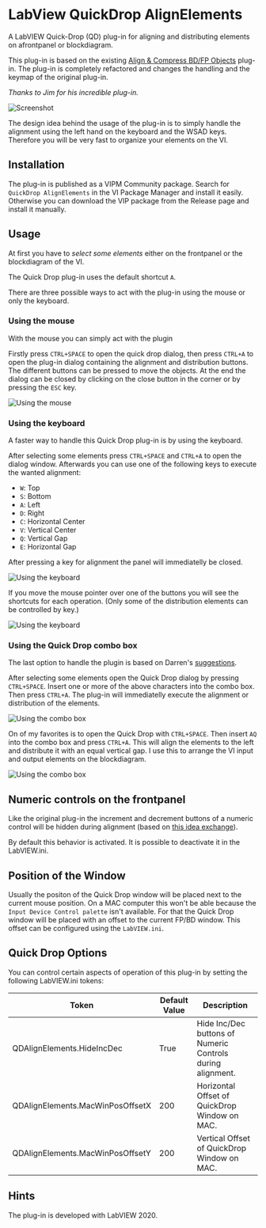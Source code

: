 # LabView QuickDrop AlignElements

A LabVIEW Quick-Drop (QD) plug-in for aligning and distributing elements on afrontpanel or blockdiagram.

This plug-in is based on the existing [Align & Compress BD/FP Objects](https://forums.ni.com/t5/Quick-Drop-Enthusiasts/Quick-Drop-Plugin-Align-Compress-BD-FP-Objects/gpm-p/3501021?profile.language=en) plug-in. The plug-in is completely refactored and changes the handling and the keymap of the original plug-in.

*Thanks to Jim for his incredible plug-in.*

![Screenshot](../master/docs/screenshot.png)

The design idea behind the usage of the plug-in is to simply handle the alignment using the left hand on the keyboard and the WSAD keys. Therefore you will be very fast to organize your elements on the VI.

## Installation

The plug-in is published as a VIPM Community package. Search for `QuickDrop AlignElements` in the VI Package Manager and install it easily. Otherwise you can download the VIP package from the Release page and install it manually.

## Usage

At first you have to *select some elements*  either on the frontpanel or the blockdiagram of the VI.

The Quick Drop plug-in uses the default shortcut `A`.

There are three possible ways to act with the plug-in using the mouse or only the keyboard.

### Using the mouse

With the mouse you can simply act with the plugin

Firstly press `CTRL+SPACE` to open the quick drop dialog, then press `CTRL+A` to open the plug-in dialog containing the alignment and distribution buttons. The different buttons can be pressed to move the objects. At the end the dialog can be closed by clicking on the close button in the corner or by pressing the `ESC` key.

![Using the mouse](../master/docs/usage_mouse.gif)

### Using the keyboard

A faster way to handle this Quick Drop plug-in is by using the keyboard.

After selecting some elements press `CTRL+SPACE` and `CTRL+A` to open the dialog window. Afterwards you can use one of the following keys to execute the wanted alignment:

* `W`: Top
* `S`: Bottom
* `A`: Left
* `D`: Right
* `C`: Horizontal Center
* `V`: Vertical Center
* `Q`: Vertical Gap
* `E`: Horizontal Gap

After pressing a key for alignment the panel will immediatelly be closed.

![Using the keyboard](../master/docs/usage_key.gif)

If you move the mouse pointer over one of the buttons you will see the shortcuts for each operation. (Only some of the distribution elements can be controlled by key.)

![Using the keyboard](../master/docs/tooltips.gif)

### Using the Quick Drop combo box

The last option to handle the plugin is based on Darren's [suggestions](https://forums.ni.com/t5/Quick-Drop-Enthusiasts/Quick-Drop-Plugin-Align-selected-elements/gpm-p/3833359/highlight/true#M1008).

After selecting some elements open the Quick Drop dialog by pressing `CTRL+SPACE`. Insert one or more of the above characters into the combo box. Then press `CTRL+A`. The plug-in will immediatelly execute the alignment or distribution of the elements.

![Using the combo box](../master/docs/usage_combo.gif)

On of my favorites is to open the Quick Drop with `CTRL+SPACE`. Then insert `AQ` into the combo box and press `CTRL+A`. This will align the elements to the left and distribute it with an equal vertical gap. I use this to arrange the VI input and output elements on the blockdiagram.  

![Using the combo box](../master/docs/usage_combo2.gif)

## Numeric controls on the frontpanel

Like the original plug-in the increment and decrement buttons of a numeric control will be hidden during alignment (based on [this idea exchange](https://forums.ni.com/t5/LabVIEW-Idea-Exchange/Align-objects-should-not-align-increment-decrement-buttons/idi-p/1050356?profile.language=en)).

By default this behavior is activated. It is possible to deactivate it in the LabVIEW.ini.

## Position of the Window

Usually the positon of the Quick Drop window will be placed next to the current mouse position. On a MAC computer this won't be able because the `Input Device Control palette` isn't available. For that the Quick Drop window will be placed with an offset to the current FP/BD window. This offset can be
configured using the `LabVIEW.ini`. 

## Quick Drop Options

You can control certain aspects of operation of this plug-in by setting the following LabVIEW.ini tokens:

| Token                                | Default Value      | Description                                                |
| ------------------------------------ | ------------------ | ---------------------------------------------------------- |
| QDAlignElements.HideIncDec           | True               | Hide Inc/Dec buttons of Numeric Controls during alignment. | 
| QDAlignElements.MacWinPosOffsetX     | 200                | Horizontal Offset of QuickDrop Window on MAC.              | 
| QDAlignElements.MacWinPosOffsetY     | 200                | Vertical Offset of QuickDrop Window on MAC.                | 


## Hints

The plug-in is developed with LabVIEW 2020.